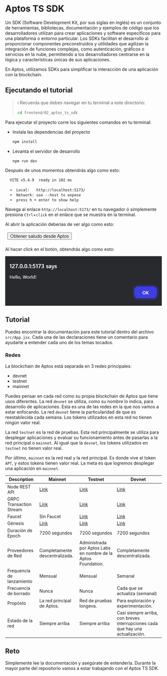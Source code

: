 # Aptos TS SDK

Un SDK (Software Development Kit, por sus siglas en inglés) es un conjunto de herramientas, bibliotecas, documentación y ejemplos de código que los desarrolladores utilizan para crear aplicaciones y software específicos para una plataforma o entorno particular. Los SDKs facilitan el desarrollo al proporcionar componentes preconstruidos y utilidades que agilizan la integración de funciones complejas, como autenticación, gráficos o servicios en la nube, permitiendo a los desarrolladores centrarse en la lógica y características únicas de sus aplicaciones.

En Aptos, utilizamos SDKs para simplificar la interacción de una aplicación con la blockchain.

## Ejecutando el tutorial

> :information_source: Recuerda que debes navegar en tu terminal a este directorio:
>```sh
>cd frontend/02_aptos_ts_sdk
>```

Para ejecutar el proyecto corre los siguientes comandos en tu terminal:

* Instala las dependencias del proyecto
    ```sh
    npm install
    ```
* Levanta el servidor de desarrollo
    ```sh
    npm run dev
    ```

Después de unos momentos obtendrás algo como esto:
```
  VITE v5.4.9  ready in 102 ms

  ➜  Local:   http://localhost:5173/
  ➜  Network: use --host to expose
  ➜  press h + enter to show help
```

Navega al enlace `http://localhost:5173/` en tu navegador ó simplemente presiona `Ctrl`+`click` en el enlace que se muestra en la terminal.

Al abrir la aplicación deberías de ver algo como esto:

![fr3](../../recursos/frontend/fr3.jpg)

Al hacer click en el botón, obtendrás algo como esto:

![fr4](../../recursos/frontend/fr4.jpg)

## Tutorial

Puedes encontrar la documentación para este tutorial dentro del archivo `src/App.jsx`. Cada una de las declaraciones tiene un comentario para ayudarte a entender cada uno de los temas tocados.

### Redes

La blockchain de Aptos está separada en 3 redes principales:
* devnet
* testnet
* mainnet

Puedes pensar en cada red como su propia blockchain de Aptos que tiene usos diferentes. La red `devnet` se utiliza, como su nombre lo indica, para desarrollo de aplicaciones. Esta es una de las redes en la que nos vamos a estar enfocando. La red `devnet` tiene la particularidad de que es reestablecida cada semana. Los tokens utilizados en esta red no tienen ningún valor real.

La red `testnet` es la red de pruebas. Esta red principalmente se utiliza para desplegar aplicaciones y evaluar su funcionamiento antes de pasarlas a la red principal o `mainnet`. Al igual que la `devnet`, los tokens utilizados en `testnet` no tienen valor real.

Por último, `mainnet` es la red real y la red principal. Es donde vive el token `APT`, y estos tokens tienen valor real. La meta es que logremos desplegar una aplicación en `mainnet`.

|Description|Mainnet|Testnet|Devnet|
|---|---|---|---|
|Node REST API|[Link](https://api.mainnet.aptoslabs.com/v1)|[Link](https://api.testnet.aptoslabs.com/v1)|[Link](https://api.devnet.aptoslabs.com/v1)|
|GRPC Transaction Stream|[Link](https://grpc.mainnet.aptoslabs.com)|[Link](https://grpc.testnet.aptoslabs.com)|[Link](https://grpc.devnet.aptoslabs.com)|
|Faucet|Sin Faucet|[Link](https://faucet.testnet.aptoslabs.com/)|[Link](https://faucet.devnet.aptoslabs.com/)|
|Génesis|[Link](https://github.com/aptos-labs/aptos-networks/tree/main/mainnet)|[Link](https://github.com/aptos-labs/aptos-networks/tree/main/testnet)|[Link](https://github.com/aptos-labs/aptos-networks/tree/main/devnet)|
|Duración de Epoch|7200 segundos|7200 segundos|7200 segundos|
|Proveedores de Red|Completamente descentralizada.|Administrada por Aptos Labs en nombre de la Aptos Foundation.|Completamente descentralizada.|Administrada por Aptos Labs en nombre de la Aptos Foundation.|
|Frequencia de lanzamiento|Mensual|Mensual|Semanal|
|Frecuencia de borrado|Nunca|Nunca|Cada que se actualiza (semanal)|
|Propósto|La red principal de Aptos.|Red de pruebas longeva.|Para exploración y experimentación.|
|Estado de la red|Siempre arriba|Siempre arriba|Casi siempre arriba, con breves interrupciones cada que hay una actualización.|

## Reto

Simplemente lee la documentación y asegúrate de entenderla. Durante la mayor parte del repositorio vamos a estar trabajando con el Aptos TS SDK.